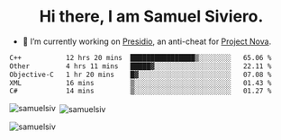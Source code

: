 <h1 align="center">Hi there, I am Samuel Siviero.</h1>

- 🔭 I’m currently working on [Presidio](https://presidio.ac), an anti-cheat for [Project Nova](https://discord.gg/novafn).

<!--START_SECTION:waka-->

```txt
C++           12 hrs 20 mins  ████████████████▒░░░░░░░░   65.06 %
Other         4 hrs 11 mins   █████▓░░░░░░░░░░░░░░░░░░░   22.11 %
Objective-C   1 hr 20 mins    █▓░░░░░░░░░░░░░░░░░░░░░░░   07.08 %
XML           16 mins         ▒░░░░░░░░░░░░░░░░░░░░░░░░   01.43 %
C#            14 mins         ▒░░░░░░░░░░░░░░░░░░░░░░░░   01.27 %
```

<!--END_SECTION:waka-->

<p><img align="left" src="https://github-readme-stats.vercel.app/api/top-langs?username=samuelsiv&show_icons=true&locale=en&layout=compact&theme=radical" alt="samuelsiv" /></p>

<p>&nbsp;<img align="center" src="https://github-readme-stats.vercel.app/api?username=samuelsiv&show_icons=true&locale=en&theme=radical" alt="samuelsiv" /></p>
<p align="left"> <img src="https://komarev.com/ghpvc/?username=samuelsiv&label=Profile%20views&color=0e75b6&style=flat" alt="samuelsiv" /> </p>
